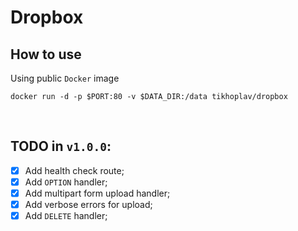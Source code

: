 # Dropbox

## How to use

Using public `Docker` image
```
docker run -d -p $PORT:80 -v $DATA_DIR:/data tikhoplav/dropbox
```

<br>

## TODO in `v1.0.0`:
- [x] Add health check route;
- [x] Add `OPTION` handler;
- [x] Add multipart form upload handler;
- [x] Add verbose errors for upload;
- [x] Add `DELETE` handler;